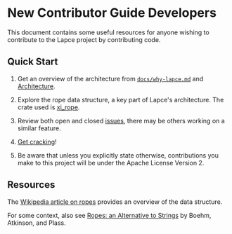 # New Contributor Guide **Developers**

This document contains some useful resources for anyone wishing to contribute to the Lapce project by contributing code.

## Quick Start

1. Get an overview of the architecture from [`docs/why-lapce.md`](why-lapce.md) and [Architecture](https://docs.lapce.dev/development/architecture).

2. Explore the rope data structure, a key part of Lapce's architecture. The crate used is [xi_rope](https://crates.io/crates/xi-rope).

3. Review both open and closed [issues](https://github.com/lapce/lapce/issues), there may be others working on a similar feature.

4. [Get cracking](https://dictionary.cambridge.org/dictionary/english/get-cracking)!

5. Be aware that unless you explicitly state otherwise, contributions you make to this project will be under the Apache License Version 2.

## Resources

The [Wikipedia article on ropes](https://en.wikipedia.org/wiki/Rope_(data_structure)) provides an overview of the data structure.

For some context, also see [Ropes: an Alternative to Strings](https://www.cs.tufts.edu/comp/150FP/archive/hans-boehm/ropes.pdf) by Boehm, Atkinson, and Plass.


